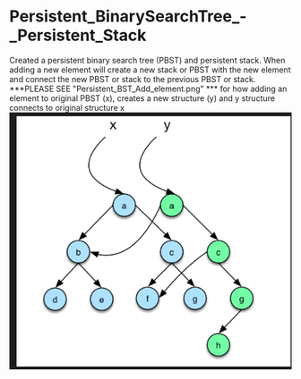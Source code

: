 # Persistent_BinarySearchTree_-_Persistent_Stack
Created a persistent binary search tree (PBST) and persistent stack. When adding a new element will create a new 
stack or PBST with the new element and connect the new PBST or stack to the previous PBST or stack. 
***PLEASE SEE "Persistent_BST_Add_element.png" *** for how adding an element to original PBST (x), 
creates a new structure (y) and y structure connects to original structure x
![alt text](https://github.com/BrentLeeSF/Persistent_BinarySearchTree_-_Persistent_Stack/blob/master/Persistent_BST_Add_element.png)
